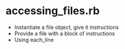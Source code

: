 # accessing_files.rb

- Instantiate a file object, give it instructions
- Provide a file with a block of instructions
- Using each_line


